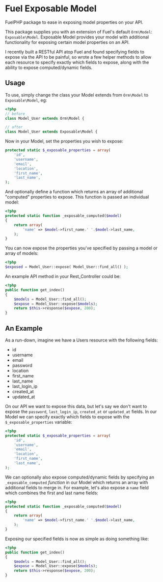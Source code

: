 # Fuel Exposable Model

FuelPHP package to ease in exposing model properties on your API.

This package supplies you with an extension of Fuel's default `Orm\Model`: `Exposable\Model`. Exposable Model provides your model with additional functionality for exposing certain model properties on an API.

I recently built a RESTful API atop Fuel and found specifying fields to expose via the API to be painful, so wrote a few helper methods to allow each resource to specify exactly which fields to expose, along with the ability to expose computed/dynamic fields.

## Usage

To use, simply change the class your Model extends from `Orm\Model` to `Exposable\Model`, eg:

```php
<?php
// before
class Model_User extends Orm\Model {

// after
class Model_User extends Exposable\Model {
```

Now in your Model, set the properties you wish to expose:

```php
protected static $_exposable_properties = array(
	'id',
	'username',
	'email',
	'location',
	'first_name',
	'last_name',
);
```

And optionally define a function which returns an array of additional "computed" properties to expose. This function is passed an individual model:

```php
<?php
protected static function _exposable_computed($model)
{
	return array(
		'name' => $model->first_name.' '.$model->last_name,
	);
}
```

You can now expose the properties you've specified by passing a model or array of models:

```php
<?php
$exposed = Model_User::expose( Model_User::find_all() );
```

An example API method in your Rest_Controller could be:

```php
<?php
public function get_index()
{
	$models = Model_User::find_all();
	$expose = Model_User::expose($models);
	return $this->response($expose, 200);
}
```

## An Example

As a run-down, imagine we have a Users resource with the following fields:

- id
- username
- email
- password
- location
- first_name
- last_name
- last_login_ip
- created_at
- updated_at

On our API we want to expose this data, but let's say we don't want to expose the `password`, `last_login_ip`, `created_at` or `updated_at` fields. In our Model we can specify exactly which fields to expose with the `$_exposable_properties` variable:

```php
<?php
protected static $_exposable_properties = array(
	'id',
	'username',
	'email',
	'location',
	'first_name',
	'last_name',
);
```

We can optionally also expose computed/dynamic fields by specifying an `_exposable_computed` _function_ in our Model which returns an array with additional fields to merge in. For example, let's also expose a `name` field which combines the first and last name fields:

```php
<?php
protected static function _exposable_computed($model)
{
	return array(
		'name' => $model->first_name.' '.$model->last_name,
	);
}
```

Exposing our specified fields is now as simple as doing something like:

```php
<?php
public function get_index()
{
	$models = Model_User::find_all();
	$expose = Model_User::expose($models);
	return $this->response($expose, 200);
}
```
